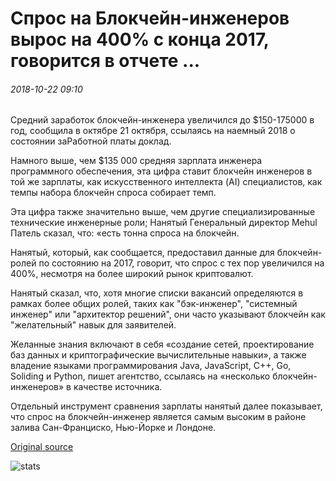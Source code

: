 # Спрос на Блокчейн-инженеров вырос на 400% с конца 2017, говорится в отчете ...

###### 2018-10-22 09:10

Средний заработок блокчейн-инженера увеличился до $150-175000 в год, сообщила в октябре 21 октября, ссылаясь на наемный 2018 о состоянии заРаботной платы доклад.

Намного выше, чем $135 000 средняя зарплата инженера программного обеспечения, эта цифра ставит блокчейн инженеров в той же зарплаты, как искусственного интеллекта (AI) специалистов, как темпы набора блокчейн спроса собирает темп.

Эта цифра также значительно выше, чем другие специализированные технические инженерные роли; Нанятый Генеральный директор Mehul Патель сказал, что: «есть тонна спроса на блокчейн.

Нанятый, который, как сообщается, предоставил данные для блокчейн-ролей по состоянию на 2017, говорит, что спрос с тех пор увеличился на 400%, несмотря на более широкий рынок криптовалют.

Нанятый сказал, что, хотя многие списки вакансий определяются в рамках более общих ролей, таких как "бэк-инженер", "системный инженер" или "архитектор решений", они часто указывают блокчейн как "желательный" навык для заявителей.

Желанные знания включают в себя «создание сетей, проектирование баз данных и криптографические вычислительные навыки», а также владение языками программирования Java, JavaScript, C++, Go, Soliding и Python, пишет агентство, ссылаясь на «несколько блокчейн-инженеров» в качестве источника.

Отдельный инструмент сравнения зарплаты нанятый далее показывает, что спрос на блокчейн-инженер является самым высоким в районе залива Сан-Франциско, Нью-Йорке и Лондоне.

[Original source](https://cointelegraph.com/news/demand-for-blockchain-engineers-has-grown-400-since-end-of-2017-report-says)

![stats](https://c.statcounter.com/11760860/0/a89fa40b/1/ "stats")